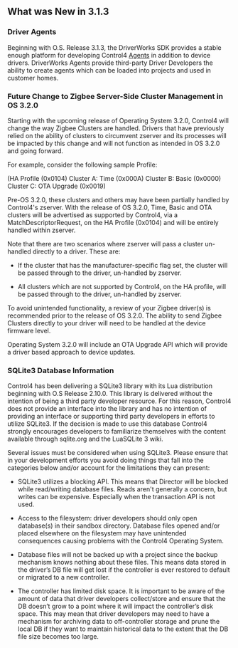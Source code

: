 ## What was New in 3.1.3

### Driver Agents

Beginning with O.S. Release 3.1.3, the DriverWorks SDK provides a stable enough platform for developing Control4 [Agents][1] in addition to device drivers. DriverWorks Agents provide third-party Driver Developers the ability to create agents which can be loaded into projects and used in customer homes. 

### Future Change to Zigbee Server-Side Cluster Management in OS 3.2.0

Starting with the upcoming release of Operating System 3.2.0, Control4 will change the way Zigbee Clusters are handled. Drivers that have previously relied on the ability of clusters to circumvent zserver and its processes will be impacted by this change and will not function as intended in OS 3.2.0 and going forward.

For example, consider the following sample Profile:

(HA Profile (0x0104)
Cluster A: Time (0x000A)
Cluster B: Basic (0x0000)
Cluster C: OTA Upgrade (0x0019)

Pre-OS 3.2.0, these clusters and others may have been partially handled by Control4's zserver. With the release of OS 3.2.0, Time, Basic and OTA clusters will be advertised as supported by Control4, via a MatchDescriptorRequest, on the HA Profile (0x0104) and will be entirely handled within zserver.

Note that there are two scenarios where zserver will pass a cluster un-handled directly to a driver. These are:

- If the cluster that has the manufacturer-specific flag set, the cluster will be passed through to the driver, un-handled by zserver.

- All clusters which are not supported by Control4, on the HA profile, will be passed through to the driver, un-handled by zserver.

To avoid unintended functionality, a review of your Zigbee driver(s) is recommended prior to the release of OS 3.2.0. The ability to send Zigbee Clusters directly to your driver will need to be handled at the device firmware level.

Operating System 3.2.0 will include an OTA Upgrade API which will provide a driver based approach to device updates.


### SQLite3 Database Information

Control4 has been delivering a SQLite3 library with its Lua distribution beginning with O.S Release 2.10.0. This library is delivered without the intention of being a third party developer resource. For this reason, Control4 does not provide an interface into the library and has no intention of providing an interface or supporting third party developers in efforts to utilize SQLite3. If the decision is made to use this database Control4 strongly encourages developers to familiarize themselves with the content available through sqlite.org and the LuaSQLite 3 wiki.

Several issues must be considered when using SQLite3. Please ensure that in your development efforts you avoid doing things that fall into the categories below and/or account for the limitations they can present:

- SQLite3 utilizes a blocking API. This means that Director will be blocked while read/writing database files. Reads aren't generally a concern, but writes can be expensive. Especially when the transaction API is not used.

- Access to the filesystem: driver developers should only open database(s) in their sandbox directory. Database files opened and/or placed elsewhere on the filesystem may have unintended consequences causing problems with the Control4 Operating System.

- Database files will not be backed up with a project since the backup mechanism knows nothing about these files. This means data stored in the driver’s DB file will get lost if the controller is ever restored to default or migrated to a new controller.

- The controller has limited disk space. It is important to be aware of the amount of data that driver developers collect/store and ensure that the DB doesn’t grow to a point where it will impact the controller’s disk space. This may mean that driver developers may need to have a mechanism for archiving data to off-controller storage and prune the local DB if they want to maintain historical data to the extent that the DB file size becomes too large.

[1]:	https://control4.github.io/docs-driverworks-fundamentals/#driverworks-agents